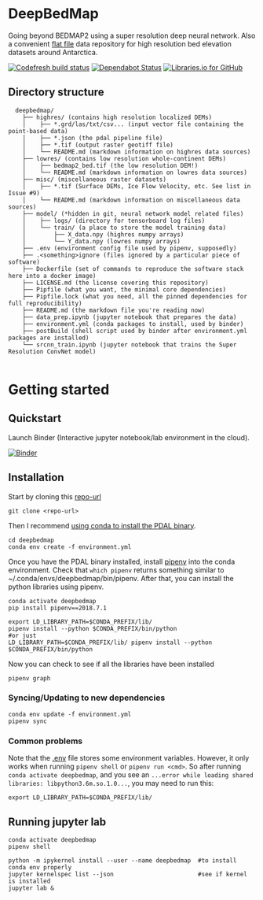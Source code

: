 # DeepBedMap

Going beyond BEDMAP2 using a super resolution deep neural network.
Also a convenient [flat file](https://en.wikipedia.org/wiki/Flat-file_database) data repository for high resolution bed elevation datasets around Antarctica.

[![Codefresh build status](https://g.codefresh.io/api/badges/pipeline/weiji14/weiji14%2Fdeepbedmap%2Fdeepbedmap?branch=master&type=cf-1)](https://g.codefresh.io/repositories/weiji14/deepbedmap/builds?filter=trigger:build;branch:master;service:5ba0a56ad135d41499359a13~deepbedmap)
[![Dependabot Status](https://api.dependabot.com/badges/status?host=github&repo=weiji14/deepbedmap)](https://dependabot.com)
[![Libraries.io for GitHub](https://img.shields.io/librariesio/github/weiji14/deepbedmap.svg)](https://libraries.io/github/weiji14/deepbedmap)

## Directory structure

```
  deepbedmap/
    ├── highres/ (contains high resolution localized DEMs)
    │    ├── *.grd/las/txt/csv... (input vector file containing the point-based data)
    │    ├── *.json (the pdal pipeline file)
    │    ├── *.tif (output raster geotiff file)
    │    └── README.md (markdown information on highres data sources)
    ├── lowres/ (contains low resolution whole-continent DEMs)
    │    ├── bedmap2_bed.tif (the low resolution DEM!)
    │    └── README.md (markdown information on lowres data sources)
    ├── misc/ (miscellaneous raster datasets)
    │    ├── *.tif (Surface DEMs, Ice Flow Velocity, etc. See list in Issue #9)
    │    └── README.md (markdown information on miscellaneous data sources)
    ├── model/ (*hidden in git, neural network model related files)
    │    ├── logs/ (directory for tensorboard log files)
    │    └── train/ (a place to store the model training data)
    │        ├── X_data.npy (highres numpy arrays)
    │        └── Y_data.npy (lowres numpy arrays)
    ├── .env (environment config file used by pipenv, supposedly)
    ├── .<something>ignore (files ignored by a particular piece of software)
    ├── Dockerfile (set of commands to reproduce the software stack here into a docker image)
    ├── LICENSE.md (the license covering this repository)
    ├── Pipfile (what you want, the minimal core dependencies)
    ├── Pipfile.lock (what you need, all the pinned dependencies for full reproducibility)
    ├── README.md (the markdown file you're reading now)
    ├── data_prep.ipynb (jupyter notebook that prepares the data)
    ├── environment.yml (conda packages to install, used by binder)
    ├── postBuild (shell script used by binder after environment.yml packages are installed)
    └── srcnn_train.ipynb (jupyter notebook that trains the Super Resolution ConvNet model)
    
```

# Getting started

## Quickstart

Launch Binder (Interactive jupyter notebook/lab environment in the cloud).

[![Binder](https://mybinder.org/badge.svg)](https://mybinder.org/v2/gh/weiji14/deepbedmap/master?urlpath=lab)

## Installation

Start by cloning this [repo-url](/../../)

    git clone <repo-url>

Then I recommend [using conda to install the PDAL binary](https://pdal.io/download.html#conda).

    cd deepbedmap
    conda env create -f environment.yml

Once you have the PDAL binary installed, install [pipenv](https://pipenv.readthedocs.io) into the conda environment.
Check that `which pipenv` returns something similar to ~/.conda/envs/deepbedmap/bin/pipenv.
After that, you can install the python libraries using pipenv.

    conda activate deepbedmap
    pip install pipenv==2018.7.1

    export LD_LIBRARY_PATH=$CONDA_PREFIX/lib/
    pipenv install --python $CONDA_PREFIX/bin/python
    #or just
    LD_LIBRARY_PATH=$CONDA_PREFIX/lib/ pipenv install --python $CONDA_PREFIX/bin/python

Now you can check to see if all the libraries have been installed

    pipenv graph

### Syncing/Updating to new dependencies

    conda env update -f environment.yml
    pipenv sync

### Common problems

Note that the [.env](https://pipenv.readthedocs.io/en/latest/advanced/#configuration-with-environment-variables) file stores some environment variables.
However, it only works when running `pipenv shell` or `pipenv run <cmd>`.
So after running `conda activate deepbedmap`, and you see an `...error while loading shared libraries: libpython3.6m.so.1.0...`, you may need to run this:

    export LD_LIBRARY_PATH=$CONDA_PREFIX/lib/

## Running jupyter lab

    conda activate deepbedmap
    pipenv shell
    
    python -m ipykernel install --user --name deepbedmap  #to install conda env properly
    jupyter kernelspec list --json                        #see if kernel is installed
    jupyter lab &
